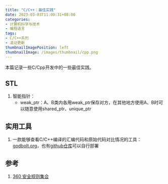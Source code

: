 ```yaml
---
title: "C/C++：最佳实践"
date: 2023-03-03T11:00:31+08:00
categories:
- 计算机科学与技术
- 编程语言
tags:
- C/C++系列
- 滚动更新
thumbnailImagePosition: left
thumbnailImage: /images/thumbnail/cpp.png
---
```

本篇记录一些C/Cpp开发中的一些最佳实践。
<!--more-->

## STL
1. 智能指针：
    - weak_ptr：A、B类内各用weak_ptr保存对方，在其他地方使用A、B时可以随意使用shared_ptr、unique_ptr

## 实用工具
1. 一款能够查看C/C++编译的汇编代码和原始代码对比情况的工具：[godbolt.org](https://godbolt.org/)，也有[github仓库](https://github.com/compiler-explorer/compiler-explorer)可以自行部署

## 参考
1. [360 安全规则集合](https://github.com/Qihoo360/safe-rules)